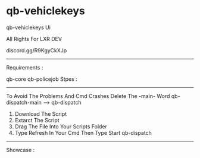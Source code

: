 # qb-vehiclekeys
qb-vehiclekeys Ui

All Rights For LXR DEV

discord.gg/R9KgyCkXJp

-------------------------------------------------------

Requirements :

qb-core
qb-policejob
Stpes :

-------------------------------------------------------

To Avoid The Problems And Cmd Crashes Delete The -main- Word qb-dispatch-main --> qb-dispatch

1. Download The Script
2. Extarct The Script
3. Drag The File Into Your Scripts Folder
4. Type Refresh In Your Cmd Then Type Start qb-dispatch

-------------------------------------------------------

Showcase : 



